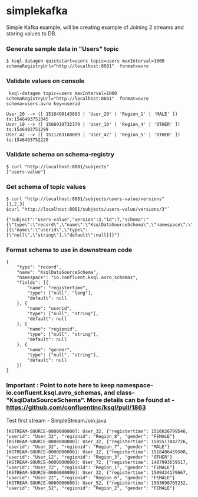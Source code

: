 # simplekafka
Simple Kafka example, will be creating example of Joining 2 streams and storing values to DB.

### Generate sample data in "Users" topic
`$ ksql-datagen quickstart=users topic=users maxInterval=1000 schemaRegistryUrl="http://localhost:8081"  format=avro`

### Validate values on console
` ksql-datagen topic=users maxInterval=1000 schemaRegistryUrl="http://localhost:8081"  format=avro schema=users.avro key=userid`
```
User_20 --> ([ 1516490143893 | 'User_20' | 'Region_1' | 'MALE' ]) ts:1546493751045
User_10 --> ([ 1508919732379 | 'User_10' | 'Region_4' | 'OTHER' ]) ts:1546493751299
User_42 --> ([ 1511263168089 | 'User_42' | 'Region_5' | 'OTHER' ]) ts:1546493752220
```

### Validate schema on schema-registry
    $ curl "http://localhost:8081/subjects"
    ["users-value"]


### Get schema of topic values
    $ curl "http://localhost:8081/subjects/users-value/versions"
    [1,2,3]
    $curl "http://localhost:8081/subjects/users-value/versions/3"`

    {"subject":"users-value","version":3,"id":7,"schema":"{\"type\":\"record\",\"name\":\"KsqlDataSourceSchema\",\"namespace\":\"io.confluent.ksql.avro_schemas\",\"fields\":[{\"name\":\"userid\",\"type\":[\"null\",\"string\"],\"default\":null}]}"}


### Format schema to use in downstream code
```
{
	"type": "record",
	"name": "KsqlDataSourceSchema",
	"namespace": "io.confluent.ksql.avro_schemas",
	"fields": [{
		"name": "registertime",
		"type": ["null", "long"],
		"default": null
	}, {
		"name": "userid",
		"type": ["null", "string"],
		"default": null
	}, {
		"name": "regionid",
		"type": ["null", "string"],
		"default": null
	}, {
		"name": "gender",
		"type": ["null", "string"],
		"default": null
	}]
}
```

### Important : Point to note here to keep namespace-io.confluent.ksql.avro_schemas, and class-"KsqlDataSourceSchema". More details can be found at - https://github.com/confluentinc/ksql/pull/1863

Test first stream - SimpleStreamJoin.java
```
[KSTREAM-SOURCE-0000000000]: User_32, {"registertime": 1516026799546, "userid": "User_32", "regionid": "Region_8", "gender": "FEMALE"}
[KSTREAM-SOURCE-0000000000]: User_32, {"registertime": 1505517042726, "userid": "User_32", "regionid": "Region_7", "gender": "MALE"}
[KSTREAM-SOURCE-0000000000]: User_12, {"registertime": 1518486459580, "userid": "User_12", "regionid": "Region_3", "gender": "OTHER"}
[KSTREAM-SOURCE-0000000000]: User_72, {"registertime": 1487993659517, "userid": "User_72", "regionid": "Region_1", "gender": "FEMALE"}
[KSTREAM-SOURCE-0000000000]: User_22, {"registertime": 1509434179667, "userid": "User_22", "regionid": "Region_6", "gender": "FEMALE"}
[KSTREAM-SOURCE-0000000000]: User_52, {"registertime": 1503698765232, "userid": "User_52", "regionid": "Region_2", "gender": "FEMALE"}
```
